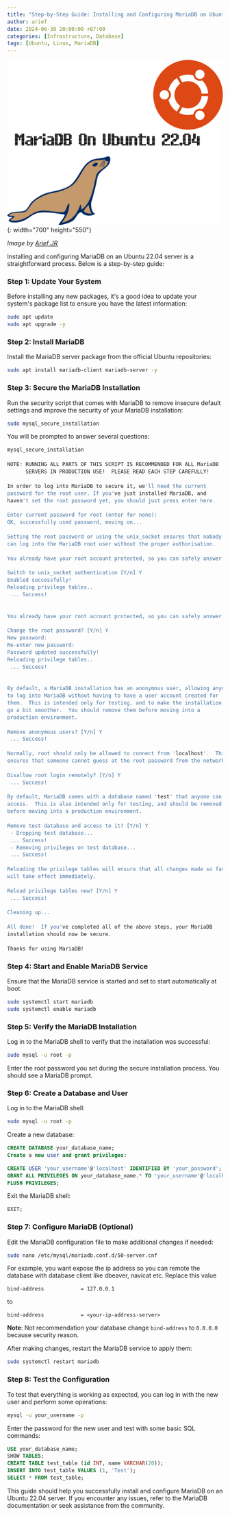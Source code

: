 ```yaml
---
title: "Step-by-Step Guide: Installing and Configuring MariaDB on Ubuntu 22.04"
author: arief
date: 2024-06-30 20:00:00 +07:00
categories: [Infrastructure, Database]
tags: [Ubuntu, Linux, MariaDB]
---
```



![mailserver](/assets/images/mariadb-ubuntu.png){: width="700" height="550"}

_Image by [Arief JR](https://linkedin.com/in/arief-jr)_

Installing and configuring MariaDB on an Ubuntu 22.04 server is a straightforward process. Below is a step-by-step guide:

### Step 1: Update Your System
Before installing any new packages, it's a good idea to update your system's package list to ensure you have the latest information:

```sh
sudo apt update
sudo apt upgrade -y
```

### Step 2: Install MariaDB
Install the MariaDB server package from the official Ubuntu repositories:

```sh
sudo apt install mariadb-client mariadb-server -y
```

### Step 3: Secure the MariaDB Installation
Run the security script that comes with MariaDB to remove insecure default settings and improve the security of your MariaDB installation:

```sh
sudo mysql_secure_installation
```

You will be prompted to answer several questions:

```sh
mysql_secure_installation

NOTE: RUNNING ALL PARTS OF THIS SCRIPT IS RECOMMENDED FOR ALL MariaDB
      SERVERS IN PRODUCTION USE!  PLEASE READ EACH STEP CAREFULLY!

In order to log into MariaDB to secure it, we'll need the current
password for the root user. If you've just installed MariaDB, and
haven't set the root password yet, you should just press enter here.

Enter current password for root (enter for none):
OK, successfully used password, moving on...

Setting the root password or using the unix_socket ensures that nobody
can log into the MariaDB root user without the proper authorisation.

You already have your root account protected, so you can safely answer 'n'.

Switch to unix_socket authentication [Y/n] Y
Enabled successfully!
Reloading privilege tables..
 ... Success!


You already have your root account protected, so you can safely answer 'n'.

Change the root password? [Y/n] Y
New password:
Re-enter new password:
Password updated successfully!
Reloading privilege tables..
 ... Success!


By default, a MariaDB installation has an anonymous user, allowing anyone
to log into MariaDB without having to have a user account created for
them.  This is intended only for testing, and to make the installation
go a bit smoother.  You should remove them before moving into a
production environment.

Remove anonymous users? [Y/n] Y
 ... Success!

Normally, root should only be allowed to connect from 'localhost'.  This
ensures that someone cannot guess at the root password from the network.

Disallow root login remotely? [Y/n] Y
 ... Success!

By default, MariaDB comes with a database named 'test' that anyone can
access.  This is also intended only for testing, and should be removed
before moving into a production environment.

Remove test database and access to it? [Y/n] Y
 - Dropping test database...
 ... Success!
 - Removing privileges on test database...
 ... Success!

Reloading the privilege tables will ensure that all changes made so far
will take effect immediately.

Reload privilege tables now? [Y/n] Y
 ... Success!

Cleaning up...

All done!  If you've completed all of the above steps, your MariaDB
installation should now be secure.

Thanks for using MariaDB!
```

### Step 4: Start and Enable MariaDB Service
Ensure that the MariaDB service is started and set to start automatically at boot:

```sh
sudo systemctl start mariadb
sudo systemctl enable mariadb
```

### Step 5: Verify the MariaDB Installation
Log in to the MariaDB shell to verify that the installation was successful:

```sh
sudo mysql -u root -p
```

Enter the root password you set during the secure installation process. You should see a MariaDB prompt.

### Step 6: Create a Database and User
Log in to the MariaDB shell:

```sh
sudo mysql -u root -p
```

Create a new database:

```sql
CREATE DATABASE your_database_name;
Create a new user and grant privileges:
```

```sql
CREATE USER 'your_username'@'localhost' IDENTIFIED BY 'your_password';
GRANT ALL PRIVILEGES ON your_database_name.* TO 'your_username'@'localhost';
FLUSH PRIVILEGES;
```

Exit the MariaDB shell:

```sql
EXIT;
```

### Step 7: Configure MariaDB (Optional)
Edit the MariaDB configuration file to make additional changes if needed:

```sh
sudo nano /etc/mysql/mariadb.conf.d/50-server.cnf
```

For example, you want expose the ip address so you can remote the database with database client like dbeaver, navicat etc. Replace this value

```plaintext
bind-address            = 127.0.0.1
```

to 

```plaintext
bind-address            = <your-ip-address-server>
```

**Note**: Not recommendation your database change `bind-address` to `0.0.0.0` because security reason.

After making changes, restart the MariaDB service to apply them:

```sh
sudo systemctl restart mariadb
```

### Step 8: Test the Configuration
To test that everything is working as expected, you can log in with the new user and perform some operations:

```sh
mysql -u your_username -p
```

Enter the password for the new user and test with some basic SQL commands:

```sql
USE your_database_name;
SHOW TABLES;
CREATE TABLE test_table (id INT, name VARCHAR(20));
INSERT INTO test_table VALUES (1, 'Test');
SELECT * FROM test_table;
```

This guide should help you successfully install and configure MariaDB on an Ubuntu 22.04 server. If you encounter any issues, refer to the MariaDB documentation or seek assistance from the community.